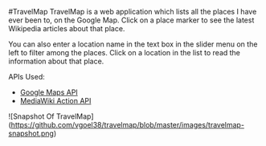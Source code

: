 #TravelMap
TravelMap is a web application which lists all the places I have ever been to, on the Google Map. Click on
a place marker to see the latest Wikipedia articles about that place.

You can also enter a location name in the text box in the slider menu on the left to filter among the places. Click on a location in the list to read the information about that place.

APIs Used:
* [Google Maps API](https://developers.google.com/maps/documentation/javascript/tutorial)
* [MediaWiki Action API](https://www.mediawiki.org/wiki/API:Main_page)

![Snapshot Of TravelMap]
(https://github.com/vgoel38/travelmap/blob/master/images/travelmap-snapshot.png)

